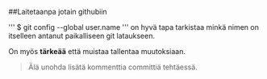 ##Laitetaanpa jotain githubiin

'''
$ git config --global user.name
'''
on hyvä tapa tarkistaa minkä nimen on itselleen antanut paikalliseen git lataukseen.

On myös **tärkeää** että muistaa tallentaa muutoksiaan.

> Älä unohda lisätä kommenttia committiä tehtäessä.